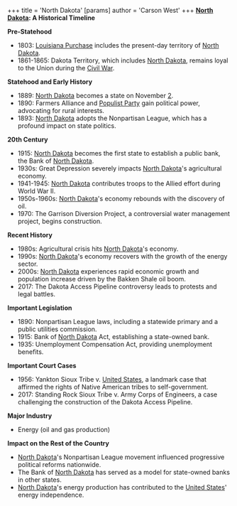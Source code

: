 +++
 title = 'North Dakota'
[params]
	author = 'Carson West'
+++
**[North Dakota](./../north-dakota/): A Historical Timeline**

**Pre-Statehood**

* 1803: [Louisiana Purchase](./../louisiana-purchase/) includes the present-day territory of [North Dakota](./../north-dakota/).
* 1861-1865: Dakota Territory, which includes [North Dakota](./../north-dakota/), remains loyal to the Union during the [Civil War](./../civil-war/).

**Statehood and Early History**

* 1889: [North Dakota](./../north-dakota/) becomes a state on November [2](./../2/).
* 1890: Farmers Alliance and [Populist Party](./../populist-party/) gain political power, advocating for rural interests.
* 1893: [North Dakota](./../north-dakota/) adopts the Nonpartisan League, which has a profound impact on state politics.

**20th Century**

* 1915: [North Dakota](./../north-dakota/) becomes the first state to establish a public bank, the Bank of [North Dakota](./../north-dakota/).
* 1930s: Great Depression severely impacts [North Dakota](./../north-dakota/)'s agricultural economy.
* 1941-1945: [North Dakota](./../north-dakota/) contributes troops to the Allied effort during World War II.
* 1950s-1960s: [North Dakota](./../north-dakota/)'s economy rebounds with the discovery of oil.
* 1970: The Garrison Diversion Project, a controversial water management project, begins construction.

**Recent History**

* 1980s: Agricultural crisis hits [North Dakota](./../north-dakota/)'s economy.
* 1990s: [North Dakota](./../north-dakota/)'s economy recovers with the growth of the energy sector.
* 2000s: [North Dakota](./../north-dakota/) experiences rapid economic growth and population increase driven by the Bakken Shale oil boom.
* 2017: The Dakota Access Pipeline controversy leads to protests and legal battles.

**Important Legislation**

* 1890: Nonpartisan League laws, including a statewide primary and a public utilities commission.
* 1915: Bank of [North Dakota](./../north-dakota/) Act, establishing a state-owned bank.
* 1935: Unemployment Compensation Act, providing unemployment benefits.

**Important Court Cases**

* 1956: Yankton Sioux Tribe v. [United States](./../united-states/), a landmark case that affirmed the rights of Native American tribes to self-government.
* 2017: Standing Rock Sioux Tribe v. Army Corps of Engineers, a case challenging the construction of the Dakota Access Pipeline.

**Major Industry**

* Energy (oil and gas production)

**Impact on the Rest of the Country**

* [North Dakota](./../north-dakota/)'s Nonpartisan League movement influenced progressive political reforms nationwide.
* The Bank of [North Dakota](./../north-dakota/) has served as a model for state-owned banks in other states.
* [North Dakota](./../north-dakota/)'s energy production has contributed to the [United States](./../united-states/)' energy independence.
